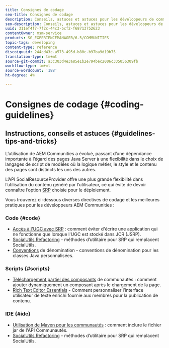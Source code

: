 ```yaml
---
title: Consignes de codage
seo-title: Consignes de codage
description: Conseils, astuces et astuces pour les développeurs de communautés
seo-description: Conseils, astuces et astuces pour les développeurs de communautés
uuid: 311ef4f7-7f2c-44c3-bcf2-f68713752623
contentOwner: msm-service
products: SG_EXPERIENCEMANAGER/6.5/COMMUNITIES
topic-tags: developing
content-type: reference
discoiquuid: 244cd43c-a573-495d-b80c-b97ba9d19b75
translation-type: tm+mt
source-git-commit: a3c303d4e3a85e1b2e794bec2006c335056309fb
workflow-type: tm+mt
source-wordcount: '188'
ht-degree: 4%

---
```



# Consignes de codage {#coding-guidelines}

## Instructions, conseils et astuces {#guidelines-tips-and-tricks}

L’utilisation de AEM Communities a évolué, passant d’une dépendance importante à l’égard des pages Java Server à une flexibilité dans le choix de langages de script de modèles où la logique métier, le style et le contenu des pages sont distincts les uns des autres.

L’API SocialResourceProvider offre une plus grande flexibilité dans l’utilisation du contenu généré par l’utilisateur, ce qui évite de devoir connaître l’option [SRP](srp.md) choisie pour le déploiement.

Vous trouverez ci-dessous diverses directives de codage et les meilleures pratiques pour les développeurs AEM Communities :

### Code {#code}

* [Accès à l&#39;UGC avec SRP](accessing-ugc-with-srp.md) : comment éviter d&#39;écrire une application qui ne fonctionne que lorsque l&#39;UGC est stocké dans JCR (JSRP).
* [SocialUtils Refactoring](socialutils.md) - méthodes d’utilitaire pour SRP qui remplacent SocialUtils.
* [Conventions](naming-conventions.md) de dénomination - conventions de dénomination pour les classes Java personnalisées.

### Scripts {#scripts}

* [Téléchargement partiel des composants](sideloading.md) de communautés : comment ajouter dynamiquement un composant après le chargement de la page.
* [Rich Text Editor Essentials](rte.md) - Comment personnaliser l’interface utilisateur de texte enrichi fournie aux membres pour la publication de contenu.

### IDE {#ide}

* [Utilisation de Maven pour les communautés](maven.md) : comment inclure le fichier jar de l&#39;API Communautés.
* [SocialUtils Refactoring](socialutils.md) - méthodes d’utilitaire pour SRP qui remplacent SocialUtils.

